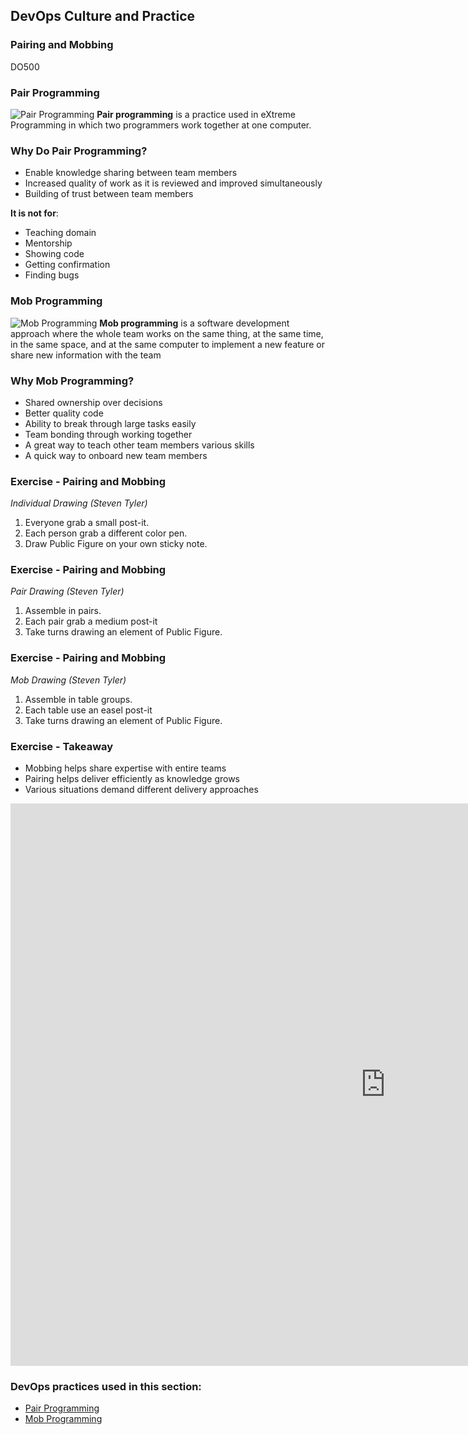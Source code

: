 <!-- .slide: data-background-image="images/RH_NewBrand_Background.png" -->
## DevOps Culture and Practice <!-- {_class="course-title"} -->
### Pairing and Mobbing <!-- {_class="title-color"} -->
DO500 <!-- {_class="title-color"} -->



<!--.slide: id="pair-mob" -->
### Pair Programming
![Pair Programming](images/PairAndMob/coaching-coders-coding-7374.jpg) <!-- {_class="inline-image"} -->
**Pair programming** is a practice used in eXtreme Programming in which
two programmers work together at one computer.



### Why Do Pair Programming?
- Enable knowledge sharing between team members
- Increased quality of work as it is reviewed and improved simultaneously
- Building of trust between team members

**It is not for**:

- Teaching domain
- Mentorship
- Showing code
- Getting confirmation
- Finding bugs



### Mob Programming
![Mob Programming](images/PairAndMob/chairs-developer-development-1181376.jpg) <!-- {_class="inline-image"} -->
**Mob programming** is a software development approach where the whole team
works on the same thing, at the same time, in the same space, and at the same
computer to implement a new feature or share new information with the team



### Why Mob Programming?
- Shared ownership over decisions
- Better quality code
- Ability to break through large tasks easily
- Team bonding through working together
- A great way to teach other team members various skills
- A quick way to onboard new team members



### Exercise - Pairing and Mobbing
_Individual Drawing (Steven Tyler)_ 

1. Everyone grab a small post-it.
2. Each person grab a different color pen.
3. Draw Public Figure on your own sticky note.



### Exercise - Pairing and Mobbing
_Pair Drawing (Steven Tyler)_
1. Assemble in pairs.
2. Each pair grab a medium post-it
3. Take turns drawing an element of Public Figure.



### Exercise - Pairing and Mobbing
_Mob Drawing (Steven Tyler)_
1. Assemble in table groups.
2. Each table use an easel post-it
3. Take turns drawing an element of Public Figure.



### Exercise - Takeaway

* Mobbing helps share expertise with entire teams
* Pairing helps deliver efficiently as knowledge grows
* Various situations demand different delivery approaches



<iframe width="1200" height="900" src="https://www.youtube.com/embed/dVqUcNKVbYg" frameborder="0" allow="accelerometer; autoplay; encrypted-media; gyroscope" allowfullscreen></iframe>



<!-- .slide: data-background-image="images/chef-background.png", class="white-style" -->
### DevOps practices used in this section:
- [Pair Programming](https://openpracticelibrary.com/practice/pair-programming/)
- [Mob Programming](https://openpracticelibrary.com/practice/mob-programming/)
